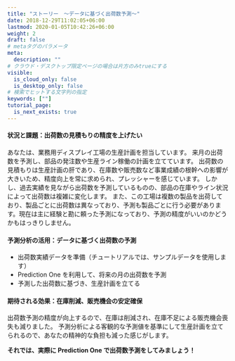 ```yaml
---
title: "ストーリー　～データに基づく出荷数予測～"
date: 2018-12-29T11:02:05+06:00
lastmod: 2020-01-05T10:42:26+06:00
weight: 2
draft: false
# metaタグのパラメータ
meta:
  description: ""
# クラウド・デスクトップ限定ページの場合は片方のみtrueにする
visible:
  is_cloud_only: false
  is_desktop_only: false
# 検索でヒットする文字列の指定
keywords: [""]
tutorial_page:
  is_next_exists: true
---
```


#### 状況と課題：出荷数の見積もりの精度を上げたい

あなたは、業務用ディスプレイ工場の生産計画を担当しています。
来月の出荷数を予測し、部品の発注数や生産ライン稼働の計画を立てています。
出荷数の見積もりは生産計画の肝であり、在庫数や販売数など事業成績の根幹への影響が大きいため、精度向上を常に求められ、プレッシャーを感じています。
しかし、過去実績を見ながら出荷数を予測しているものの、部品の在庫やライン状況によって出荷数は複雑に変化します。
また、この工場は複数の製品を出荷しており、製品ごとに出荷数は異なっており、予測も製品ごとに行う必要があります。現在は主に経験と勘に頼った予測になっており、予測の精度がいいのかどうかもはっきりしません。

#### 予測分析の活用：データに基づく出荷数の予測

- 出荷数実績データを準備（チュートリアルでは、サンプルデータを使用します）
- Prediction One を利用して、将来の月の出荷数を予測
- 予測した出荷数に基づき、生産計画を立てる

#### 期待される効果：在庫削減、販売機会の安定確保

出荷数予測の精度が向上するので、在庫は削減され、在庫不足による販売機会喪失も減りました。
予測分析による客観的な予測値を基準にして生産計画を立てられるので、あなたの精神的な負担も減った感じがします。

**それでは、実際に Prediction One で出荷数予測をしてみましょう！**
